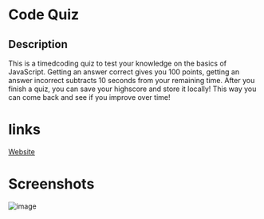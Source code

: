 # Code Quiz
## Description
This is a timedcoding quiz to test your knowledge on the basics of JavaScript. Getting an answer correct gives you 100 points, getting an answer incorrect subtracts 10 seconds from your remaining time. After you finish a quiz, you can save your highscore and store it locally! This way you can come back and see if you improve over time!

# links
[Website](https://notenoughbacon.github.io/Code-Quiz/)

# Screenshots
![image](https://user-images.githubusercontent.com/16601941/232919593-86374e1e-eba4-46b5-8680-c70432965650.png)
